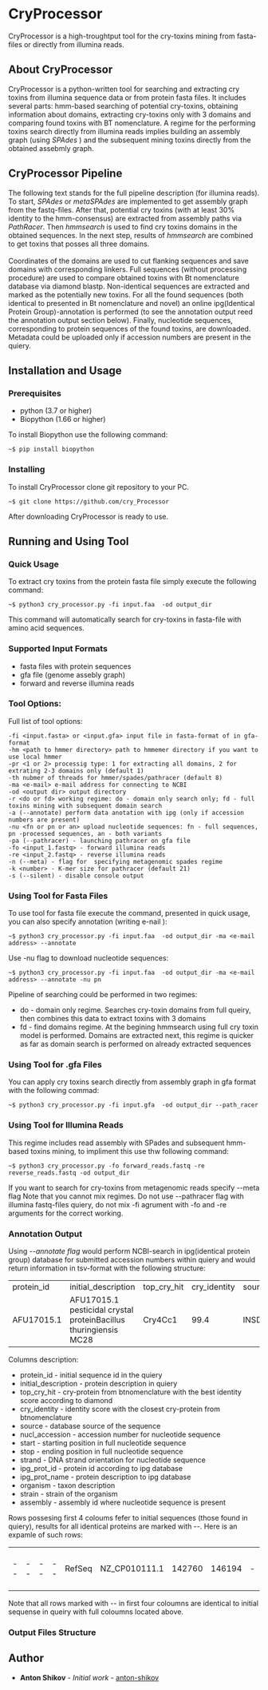 # CryProcessor
CryProcessor is a high-troughtput tool for the cry-toxins mining from fasta-files or directly from illumina reads.

## About CryProcessor

CryProcessor is a python-written tool for searching and extracting cry toxins from illumina sequence data or from protein fasta files. It includes several parts: hmm-based searching of potential cry-toxins, obtaining information about domains, extracting cry-toxins only with 3 domains and comparing found toxins with BT nomenclature. A regime for the performing toxins search directly from illumina reads implies building an assembly graph (using  <i> SPAdes </i>) and the subsequent mining toxins directly from the obtained assebmly graph. 

## CryProcessor Pipeline

The following text stands for the full pipeline description (for illumina reads). To start, <i>SPAdes</i> or <i>metaSPAdes</i> are implemented to get assembly graph from the fastq-files. After that, potential cry toxins (with at least 30% identity to the hmm-consensus) are extracted from assembly paths via <i>PathRacer</i>. Then <i>hmmsearch</i> is used to find cry toxins domains in the obtained sequences. In the next step, results of <i>hmmsearch</i> are combined to get toxins that posses all three domains. <br> <br>Coordinates of the domains are used to cut flanking sequences and save domains with corresponding linkers. Full sequences (without processing procedure) are used to compare obtained toxins with Bt nomenclature database via </i>diamond blastp</i>. Non-identical sequences are extracted and marked as the potentially new toxins. For all the found sequences (both identical to presented in Bt nomenclature and novel) an online ipg(Identical Protein Group)-annotation is performed (to see the annotation output reed the annotation output section below). Finally, nucleotide sequences, corresponding to protein sequences of the found toxins, are downloaded. Metadata could be uploaded only if accession numbers are present in the quiery.

## Installation and Usage
### Prerequisites
<ul>
  <li>python (3.7 or higher) </li>
  <li>Biopython (1.66 or higher)
  </li>
</ul>

To install Biopython use the following command:

```
~$ pip install biopython
```

### Installing

To install CryProcessor clone git repository to your PC.

```
~$ git clone https://github.com/cry_Processor
```
After downloading CryProcessor is ready to use.

## Running and Using Tool

### Quick Usage
To extract cry toxins from the protein fasta file simply execute the following command:
```
~$ python3 cry_processor.py -fi input.faa  -od output_dir
```
This command will automatically search for cry-toxins in fasta-file with amino acid sequences.

### Supported Input Formats

<ul>
  <li>fasta files with protein sequences </li>
  <li>gfa file (genome assebly graph)</li>
  <li>forward and reverse illumina reads</li>
</ul>

### Tool Options: 
Full list of tool options:
```
-fi <input.fasta> or <input.gfa> input file in fasta-format of in gfa-format
-hm <path to hmmer directory> path to hmmemer directory if you want to use local hmmer
-pr <1 or 2> processig type: 1 for extracting all domains, 2 for extrating 2-3 domains only (default 1)
-th nubmer of threads for hmmer/spades/pathracer (default 8)
-ma <e-mail> e-mail address for connecting to NCBI
-od <output dir> output directory
-r <do or fd> working regime: do - domain only search only; fd - full toxins mining with subsequent domain search
-a (--annotate) perform data anotation with ipg (only if accession numbers are present)
-nu <fn or pn or an> upload nucleotide sequences: fn - full sequences, pn -processed sequences, an - both variants
-pa (--pathracer) - launching pathracer on gfa file
-fo <input_1.fastq> - forward illumina reads
-re <input_2.fastq> - reverse illumina reads
-n (--meta) - flag for  specifying metagenomic spades regime
-k <number> - K-mer size for pathracer (default 21)
-s (--silent) - disable console output
```

### Using Tool for Fasta Files
To use tool for fasta file execute the command, presented in quick usage, you can also specify annotation (writing e-nail ):
```
~$ python3 cry_processor.py -fi input.faa  -od output_dir -ma <e-mail address> --annotate
```
Use -nu flag to download nucleotide sequences:

```
~$ python3 cry_processor.py -fi input.faa  -od output_dir -ma <e-mail address> --annotate -nu pn
```
Pipeline of searching could be performed in two regimes:
<ul>
  <li>do - domain only regime. Searches cry-toxin domains from full queiry, then combines this data to extract toxins with 3 domains </li>
  <li>fd - find domains regime. At the begining hmmsearch using full cry toxin model is performed. Domains are extracted next, this regime is quicker as far as domain search is performed on already extracted sequences </li>
</ul>

### Using Tool for .gfa Files
You can apply cry toxins search directly from assembly graph in gfa format with the following commad:

```
~$ python3 cry_processor.py -fi input.gfa  -od output_dir --path_racer
```
### Using Tool for Illumina Reads
This regime includes read assembly with SPades and subsequent hmm-based toxins mining, to impliment this use thw following command:

```
~$ python3 cry_processor.py -fo forward_reads.fastq -re reverse_reads.fastq -od output_dir 
```
If you want to search for cry-toxins from metagenomic reads specify --meta flag
Note that you cannot mix regimes. Do not use --pathracer flag with illumina fastq-files quiery, do not mix -fi agrument with -fo and -re arguments for the correct working.

### Annotation Output
Using <i>--annotate flag</i> would perform NCBI-search in ipg(identical protein group) database for submitted accession numbers within quiery and would return information in tsv-format with the following structure:
<table>
  <tr>
    <td>protein_id</td>
    <td>initial_description</td>
    <td>top_cry_hit</td>
    <td>cry_identity</td>
    <td>source</td>
    <td>nucl_accession</td>
    <td>start</td>
    <td>stop</td>
    <td>strand</td>
    <td>ipg_prot_id</td>
    <td>ipg_prot_name</td>
    <td>organism</td>
    <td>strain</td>
    <td>assembly</td>
  </tr>
  <tr>
    <td>AFU17015.1</td>
    <td>AFU17015.1 pesticidal crystal proteinBacillus thuringiensis MC28</td>
    <td>Cry4Cc1</td>
    <td>99.4</td>
    <td>INSDC</td>
    <td>CP003690.1</td>
    <td>58993</td>
    <td>62628</td>
    <td>+</td>
    <td>AFU17015.1</td>
    <td>pesticidal crystal protein</td>
    <td>Bacillus thuringiensis MC28</td>
    <td>MC28</td>
    <td>GCA_000300475.1</td>
  </tr>
</table>

Columns description:
<ul>
  <li>protein_id - initial sequence id in the quiery </li>
  <li>initial_description - protein description in quiery </li>
  <li>top_cry_hit - cry-protein from btnomenclature with the best identity score according to diamond</li>
  <li>cry_identity - identity score with the closest cry-protein from btnomenclature </li>
  <li>source - database source of the sequence </li>
  <li>nucl_accession - accession number for nucleotide sequence </li>
  <li>start - starting position in full nucleotide sequence </li>
  <li>stop - ending position in full nucleotide sequence </li>
  <li>strand - DNA strand orientation for nucleotide sequence </li>
  <li>ipg_prot_id - protein id according to ipg database </li>
  <li>ipg_prot_name - protein description to ipg database </li>
  <li>organism - taxon description </li>
  <li>strain - strain of the organism </li>
  <li>assembly - assembly id where nucleotide sequence is present</li>
</ul>
Rows possesing first 4 coloums fefer to initial sequences (those found in quiery), results for all identical proteins are marked with --. Here is an expamle of such rows:

<table>
  <tr>
    <td>--</td>
    <td>--</td>
    <td>--</td>
    <td>--</td>
    <td>RefSeq</td>
    <td>NZ_CP010111.1</td>
    <td>142760</td>
    <td>146194</td>
    <td>-</td>
    <td>WP_080989235.1</td>
    <td>pesticidal protein</td>
    <td>Bacillus thuringiensis serovar indiana</td>
    <td>HD521</td>
    <td>GCF_001183785.1</td>
  </tr>
</table>
Note that all rows marked with -- in first four coloumns are identical to initial sequense in queiry with full coloumns located above.

### Output Files Structure



## Author

* **Anton Shikov** - *Initial work* - [anton-shikov](https://github.com/anton-shikov)


